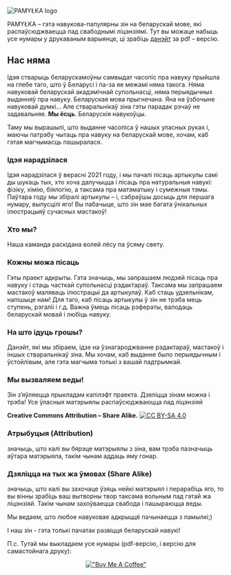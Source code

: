![PAMYŁKA logo](https://s3-eu-central-1.amazonaws.com/vklworld/accounts/headers/113/044/970/539/526/199/original/33a7a779df2a5ccd.png)

PAMYŁKA – гэта навукова-папулярны зін на беларускай мове, які распаўсюджваецца пад свабоднымі ліцэнзіямі.
Тут вы можаце набыць усе нумары у друкаваным варыянце, ці зрабіць [данэйт](https://www.buymeacoffee.com/pamylka) за pdf – версію.

## Нас няма

Ідэя стварыць беларускамоўны самвыдат часопіс пра навуку прыйшла на глебе таго, што ў Беларусі і па-за яе межамі няма такога. Няма навуковай беларускай акадэмічнай супольнасці, няма перыядычных выданняў пра навуку. Беларуская мова прыгнечана. Яна на ўзбочыне навуковай думкі… Але стваральнікаў зіна гэты парадак рэчаў не задавальняе. **Мы ёсць**. Беларускія навукоўцы.

Таму мы вырашылі, што выданне часопіса ў нашых уласных руках і, маючы патрэбу чытаць пра навуку на беларускай мове, хочам, каб гэтая магчымасць пашыралася.

### Ідэя нарадзілася

Ідэя нарадзілася ў верасні 2021 году, і мы пачалі пісаць артыкулы самі ды шукаць тых, хто хоча далучыцца і пісаць пра натуральныя навукі: фізіку, хімію, біялогію, а таксама пра матэматыку і сумежныя тэмы. Паўтара году мы збіралі артыкулы – і, сабраўшы досыць для першага нумару, выпусцілі яго! Вы пабачыце, што зін мае багата ўнікальных ілюстрацыяў сучасных мастакоў!

### Хто мы?

Наша каманда раскідана волей лёсу па ўсяму свету.

### Кожны можа пісаць

Гэты праект адкрыты. Гэта значыць, мы запрашаем людзей пісаць пра навуку і стаць часткай супольнасці рэдактараў. Таксама мы запрашаем мастакоў маляваць ілюстрацыі да артыкулаў. Каб стаць удзельнікам, напішыце нам!
Для таго, каб пісаць артыкулы ў зін не трэба мець ступень, рэгаліі і г.д. Важна ўмець пісаць рэфераты, валодаць беларускай мовай і любіць навуку.

### На што ідуць грошы?

Данэйт, які мы збіраем, ідзе на ўзнагароджванне рэдактараў, мастакоў і іншых стваральнікаў зіна. Мы хочам, каб выданне было перыядычным і ўстойлівым, але гэта магчыма толькі з вашай падтрымкай.

### Мы вызваляем веды!

Зін з’яўляецца прыкладам капілэфт праекта. Дзяліцца зінам можна і трэба!
Усе ўласныя матэрыялы распаўсюджваюцца пад ліцэнзіяй

**Creative Commons Attribution – Share Alike.**  [![CC BY-SA 4.0][cc-by-sa-image]][cc-by-sa]

[cc-by-sa]: http://creativecommons.org/licenses/by-sa/4.0/deed.be
[cc-by-sa-image]: https://licensebuttons.net/l/by-sa/4.0/88x31.png
[cc-by-sa-shield]: https://img.shields.io/badge/License-CC%20BY--SA%204.0-lightgrey.svg

### Атрыбуцыя (Attribution)

значыць, што калі вы бярэце матэрыялы з зіна, вам трэба пазначыць аўтара матэрыяла, такім чынам аддаць яму гонар.

### Дзяліцца на тых жа ўмовах (Share Alike)

 значыць, што калі вы захочаце ўзяць нейкі матэрыял і перарабіць яго, то вы вінны зрабіць ваш вытворны твор таксама вольным пад гэтай жа ліцэнзіяй. Такім чынам захоўваецца свабода і пашыраюцца веды.

Мы ведаем, што любое навуковае адкрыццё пачынаецца з памылкі;)

І наш зін - гэта толькі пачатак развіцця беларускай навукі!

П.с. Тутай мы выкладаем усе нумары (pdf-версію, і версію для самастойнага друку):

<div align="center">

<a href="">[!["Buy Me A Coffee"](https://www.buymeacoffee.com/assets/img/custom_images/orange_img.png)](https://www.buymeacoffee.com/pamylka)</a>

</div>
